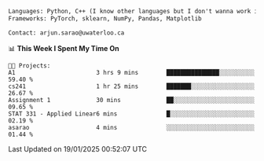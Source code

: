 ```txt
Languages: Python, C++ (I know other languages but I don't wanna work in em)
Frameworks: PyTorch, sklearn, NumPy, Pandas, Matplotlib

Contact: arjun.sarao@uwaterloo.ca
```

<!--START_SECTION:waka-->
📊 **This Week I Spent My Time On** 

```text
🐱‍💻 Projects: 
A1                       3 hrs 9 mins        ███████████████░░░░░░░░░░   59.40 % 
cs241                    1 hr 25 mins        ███████░░░░░░░░░░░░░░░░░░   26.67 % 
Assignment 1             30 mins             ██░░░░░░░░░░░░░░░░░░░░░░░   09.65 % 
STAT 331 - Applied Linear6 mins              █░░░░░░░░░░░░░░░░░░░░░░░░   02.19 % 
asarao                   4 mins              ░░░░░░░░░░░░░░░░░░░░░░░░░   01.44 % 
```


 Last Updated on 19/01/2025 00:52:07 UTC
<!--END_SECTION:waka-->
